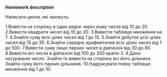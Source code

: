 **Homework description** 

Написати цикли, які зможуть:

1.Вивести на сторінку в один рядок через кому числа від 10 до 20.
2.Вивести квадрати чисел від 10 до 20.
3.Вивести таблицю множення на 7.
4.Знайти суму всіх цілих чисел від 1 до 15.
5.Знайти добуток усіх цілих чисел від 15 до 35.
6.Знайти середнє арифметичне всіх цілих чисел від 1 до 500.
7.Вивести суму лише парних чисел в діапазоні від 30 до 80.
8.Вивести всі числа в діапазоні від 100 до 200 кратні 3.
9.Дано натуральне число. Знайти та вивести на сторінку всі його дільники.
Знайти суму його парних дільників.
10.Надрукувати повну таблицю множення від 1 до 10.